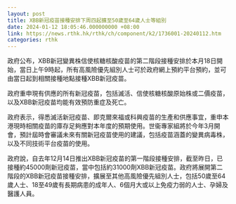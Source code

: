 ```yaml
---
layout: post
title: XBB新冠疫苗接種安排下周四起擴至50歲至64歲人士等組別
date: 2024-01-12 18:05:46.000000000 +08:00
link: https://news.rthk.hk/rthk/ch/component/k2/1736001-20240112.htm
categories: rthk
---
```


​政府公布，XBB新冠變異株信使核糖核酸疫苗的第二階段接種安排於本月18日開始，當日上午9時起，所有高風險優先組別人士可於政府網上預約平台預約，並可由當日起到相關接種地點接種XBB新冠疫苗。

政府重申現有供應的所有新冠疫苗，包括滅活、信使核糖核酸原始株或二價疫苗，以及XBB新冠疫苗均能有效預防重症及死亡。

政府表示，得悉滅活新冠疫苗、即克爾來福或科興疫苗的生產和供應事宜，重申本港現時相關疫苗的庫存足夠應對本年度的預期使用。世衞專家組將於今年3月開會，預計屆時會審議未來有關新冠疫苗使用的建議，包括疫苗涵蓋的變異病毒株，以及不同技術平台疫苗的使用。

政府說，自去年12月14日推出XBB新冠疫苗的第一階段接種安排，截至昨日，已接種約45000劑新冠疫苗，當中包括約31000劑XBB新冠疫苗。政府將展開第二階段的XBB新冠疫苗接種安排，擴展至其他高風險優先組別人士，包括50歲至64歲人士、18至49歲有長期病患的成年人、6個月大或以上免疫力弱的人士、孕婦及醫護人員。
